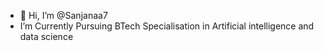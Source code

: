 - 👋 Hi, I’m @Sanjanaa7
- I’m Currently Pursuing BTech Specialisation in Artificial intelligence and data science 

<!---
Sanjanaa7/Sanjanaa7 is a ✨ special ✨ repository because its `README.md` (this file) appears on your GitHub profile.
You can click the Preview link to take a look at your changes.
--->

